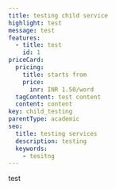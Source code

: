 ```yaml
---
title: testing child service
highlight: test
message: test
features:
  - title: test
    id: 1
priceCard:
  pricing:
    title: starts from
    price:
      inr: INR 1.50/word
  tagContent: test content
  content: content
key: child_testing
parentType: academic
seo:
  title: testing services
  description: testing
  keywords:
    - tesitng
---
```

test